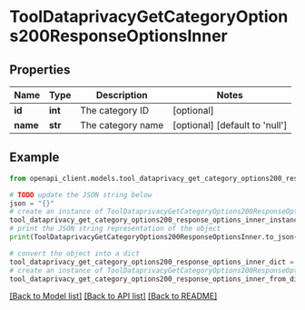 # ToolDataprivacyGetCategoryOptions200ResponseOptionsInner


## Properties

Name | Type | Description | Notes
------------ | ------------- | ------------- | -------------
**id** | **int** | The category ID | [optional] 
**name** | **str** | The category name | [optional] [default to 'null']

## Example

```python
from openapi_client.models.tool_dataprivacy_get_category_options200_response_options_inner import ToolDataprivacyGetCategoryOptions200ResponseOptionsInner

# TODO update the JSON string below
json = "{}"
# create an instance of ToolDataprivacyGetCategoryOptions200ResponseOptionsInner from a JSON string
tool_dataprivacy_get_category_options200_response_options_inner_instance = ToolDataprivacyGetCategoryOptions200ResponseOptionsInner.from_json(json)
# print the JSON string representation of the object
print(ToolDataprivacyGetCategoryOptions200ResponseOptionsInner.to_json())

# convert the object into a dict
tool_dataprivacy_get_category_options200_response_options_inner_dict = tool_dataprivacy_get_category_options200_response_options_inner_instance.to_dict()
# create an instance of ToolDataprivacyGetCategoryOptions200ResponseOptionsInner from a dict
tool_dataprivacy_get_category_options200_response_options_inner_from_dict = ToolDataprivacyGetCategoryOptions200ResponseOptionsInner.from_dict(tool_dataprivacy_get_category_options200_response_options_inner_dict)
```
[[Back to Model list]](../README.md#documentation-for-models) [[Back to API list]](../README.md#documentation-for-api-endpoints) [[Back to README]](../README.md)


